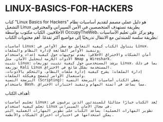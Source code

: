 # LINUX-BASICS-FOR-HACKERS
كتاب "Linux Basics for Hackers" هو دليل عملي مصمم لتقديم أساسيات نظام التشغيل Linux بطريقة تستهدف المتخصصين في الأمن السيبراني والمخترقين الأخلاقيين.
الكتاب مكتوب بواسطة OccupyTheWeb، وهو يركز على تعليم الأساسيات بطريقة سلسة للمبتدئين مع الانتقال تدريجيًا إلى مواضيع أكثر تقدمًا.
أهم محتويات الكتاب:

    أساسيات Linux: يتناول الكتاب كيفية التعامل مع سطر الأوامر في Linux، وتنفيذ الأوامر الشائعة لإدارة النظام والملفات.
    أمان الشبكات والاختراق الأخلاقي: يقدم توجيهات حول كيفية إعداد واستخدام الأدوات اللازمة لتحليل الأمان، مثل Nmap و Wireshark.
    تثبيت Linux: يرشد المستخدمين حول كيفية تثبيت توزيعات Linux، بما في ذلك توزيعة Kali Linux المستخدمة بشكل شائع في الاختراق.
    إدارة الملفات: يشرح كيفية إدارة ملفات النظام، والتحكم بالأذونات، واستعمال الأوامر لتصفح وهيكلة الملفات.
    البرمجة النصية (Scripting): يغطي الكتاب أساسيات البرمجة النصية باستخدام Bash، مما يساعد في أتمتة المهام وتنفيذ اختبارات الاختراق.

أهداف الكتاب:

    تعليم أساسيات Linux: يُعد الكتاب خيارًا مثاليًا للمبتدئين الذين يرغبون في تعلم كيفية استخدام Linux في مجال الأمان السيبراني.
    تطوير المهارات العملية: يساعد الكتاب على تطوير المهارات العملية التي يمكن استخدامها في اختبارات اختراق الشبكات والأنظمة.

